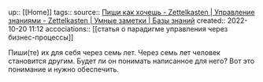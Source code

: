 up:: [[Home]]
tags:: 
source:: [Пиши как хочешь - Zettelkasten | Управление знаниями - Zettelkasten | Умные заметки | Базы знаний](https://zttl.space/t/pishi-kak-hochesh/1347/2?u=dimonier)
created:: 2022-10-20 11:12
accociations:: [[статья о парадигме управления через бизнес-процессы]]

Пиши(те) их для себя через семь лет. Через семь лет человек становится другим. Будет ли он понимать написанное для него? Вот это понимание и нужно обеспечить.